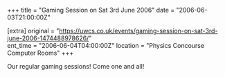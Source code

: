 +++
title = "Gaming Session on Sat 3rd June 2006"
date = "2006-06-03T21:00:00Z"

[extra]
original = "https://uwcs.co.uk/events/gaming-session-on-sat-3rd-june-2006-1474488978626/"    
ent_time = "2006-06-04T04:00:00Z"
location = "Physics Concourse Computer Rooms"
+++

Our regular gaming sessions\! Come one and all\!

